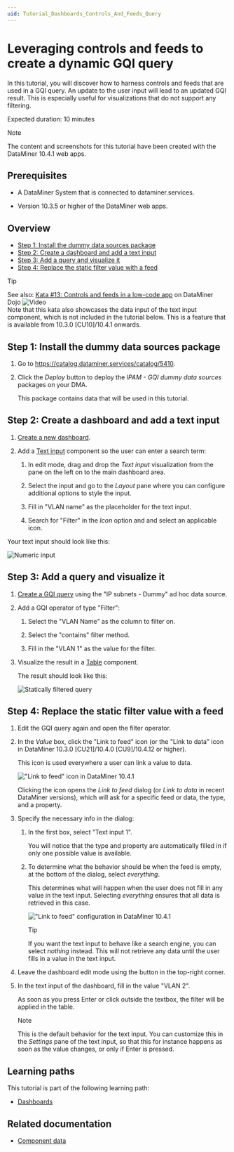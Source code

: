 ```yaml
---
uid: Tutorial_Dashboards_Controls_And_Feeds_Query
---
```


# Leveraging controls and feeds to create a dynamic GQI query

In this tutorial, you will discover how to harness controls and feeds that are used in a GQI query. An update to the user input will lead to an updated GQI result. This is especially useful for visualizations that do not support any filtering.

Expected duration: 10 minutes

> [!NOTE]
> The content and screenshots for this tutorial have been created with the DataMiner 10.4.1 web apps.

## Prerequisites

- A DataMiner System that is connected to dataminer.services.

- Version 10.3.5 or higher of the DataMiner web apps.

## Overview

- [Step 1: Install the dummy data sources package](#step-1-install-the-dummy-data-sources-package)
- [Step 2: Create a dashboard and add a text input](#step-2-create-a-dashboard-and-add-a-text-input)
- [Step 3: Add a query and visualize it](#step-3-add-a-query-and-visualize-it)
- [Step 4: Replace the static filter value with a feed](#step-4-replace-the-static-filter-value-with-a-feed)

> [!TIP]
> See also: [Kata #13: Controls and feeds in a low-code app](https://community.dataminer.services/courses/kata-13/) on DataMiner Dojo ![Video](~/user-guide/images/video_Duo.png)<br>Note that this kata also showcases the data input of the text input component, which is not included in the tutorial below. This is a feature that is available from 10.3.0 [CU10]/10.4.1 onwards.

## Step 1: Install the dummy data sources package

1. Go to <https://catalog.dataminer.services/catalog/5410>.

1. Click the *Deploy* button to deploy the *IPAM - GQI dummy data sources* packages on your DMA.

   This package contains data that will be used in this tutorial.

## Step 2: Create a dashboard and add a text input

1. [Create a new dashboard](xref:Creating_a_completely_new_dashboard).

1. Add a [Text input](xref:DashboardTextInput) component so the user can enter a search term:

   1. In edit mode, drag and drop the *Text input* visualization from the pane on the left on to the main dashboard area.

   1. Select the input and go to the *Layout* pane where you can configure additional options to style the input.

   1. Fill in "VLAN name" as the placeholder for the text input.

   1. Search for "Filter" in the *Icon* option and and select an applicable icon.

Your text input should look like this:

   ![Numeric input](~/user-guide/images/Dashboards_Tutorial_Controls_Feeds_Query_Numeric.jpg)

## Step 3: Add a query and visualize it

1. [Create a GQI query](xref:Creating_GQI_query) using the "IP subnets - Dummy" ad hoc data source.

1. Add a GQI operator of type "Filter":

   1. Select the "VLAN Name" as the column to filter on.

   1. Select the "contains" filter method.

   1. Fill in the "VLAN 1" as the value for the filter.

1. Visualize the result in a [Table](xref:DashboardTable) component.

   The result should look like this:

   ![Statically filtered query](~/user-guide/images/Dashboards_Tutorial_Controls_Feeds_Query_Static.jpg)

## Step 4: Replace the static filter value with a feed

1. Edit the GQI query again and open the filter operator.

1. In the *Value* box, click the "Link to feed" icon (or the "Link to data" icon in DataMiner 10.3.0 [CU21]/10.4.0 [CU9]/10.4.12 or higher).

   This icon is used everywhere a user can link a value to data.

   !["Link to feed" icon in DataMiner 10.4.1](~/user-guide/images/Dashboards_Tutorial_Controls_Feeds_Query_Link.jpg)

   Clicking the icon opens the *Link to feed* dialog (or *Link to data* in recent DataMiner versions), which will ask for a specific feed or data, the type, and a property.

1. Specify the necessary info in the dialog:

   1. In the first box, select "Text input 1".

      You will notice that the type and property are automatically filled in if only one possible value is available.

   1. To determine what the behavior should be when the feed is empty, at the bottom of the dialog, select *everything*.

      This determines what will happen when the user does not fill in any value in the text input. Selecting *everything* ensures that all data is retrieved in this case.

      !["Link to feed" configuration in DataMiner 10.4.1](~/user-guide/images/Dashboards_Tutorial_Controls_Feeds_Query_Popup.jpg)

      > [!TIP]
      > If you want the text input to behave like a search engine, you can select *nothing* instead. This will not retrieve any data until the user fills in a value in the text input.

1. Leave the dashboard edit mode using the button in the top-right corner.

1. In the text input of the dashboard, fill in the value "VLAN 2".

   As soon as you press Enter or click outside the textbox, the filter will be applied in the table.

   > [!NOTE]
   > This is the default behavior for the text input. You can customize this in the *Settings* pane of the text input, so that this for instance happens as soon as the value changes, or only if Enter is pressed.

## Learning paths

This tutorial is part of the following learning path:

- [Dashboards](xref:Tutorial_Dashboards)

## Related documentation

- [Component data](xref:Component_Data)
